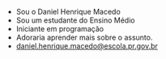 - Sou o Daniel Henrique Macedo
- Sou um estudante do Ensino Médio
- Iniciante em programação
- Adoraria aprender mais sobre o assunto.
- daniel.henrique.macedo@escola.pr.gov.br

<!---
DanielHenriqueM/DanielHenriqueM is a ✨ special ✨ repository because its `README.md` (this file) appears on your GitHub profile.
You can click the Preview link to take a look at your changes.
--->
